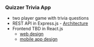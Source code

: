 ### Quizzer Trivia App
- two player game with trivia questions
- REST API in Express.js - [Architecture](https://github.com/marcoff90/trivia-web-app/blob/master/docs/api_architechture.pdf)
- Frontend TBD in React.js
  - [web design](https://www.figma.com/proto/2b3yeeKWzW6ZIvbijBPL5h/Trivia?page-id=0%3A1&node-id=1%3A2&viewport=241%2C48%2C0.61&scaling=contain&starting-point-node-id=1%3A2)
  - [mobile app design](https://www.figma.com/proto/2b3yeeKWzW6ZIvbijBPL5h/Quizzer?page-id=68%3A365&node-id=82%3A383&viewport=241%2C48%2C0.63&scaling=min-zoom&starting-point-node-id=82%3A383)

